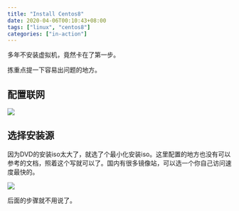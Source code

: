 ```yaml
---
title: "Install Centos8"
date: 2020-04-06T00:10:43+08:00
tags: ["linux", "centos8"]
categories: ["in-action"]
---
```


多年不安装虚拟机，竟然卡在了第一步。

<!--more-->

拣重点提一下容易出问题的地方。

## 配置联网

![](/images/2020-04-06-00-13-21.png)

## 选择安装源

因为DVD的安装iso太大了，就选了个最小化安装iso。这里配置的地方也没有可以参考的文档，照着这个写就可以了。国内有很多镜像站，可以选一个你自己访问速度最快的。

![](/images/2020-04-06-00-11-33.png)

后面的步骤就不用说了。